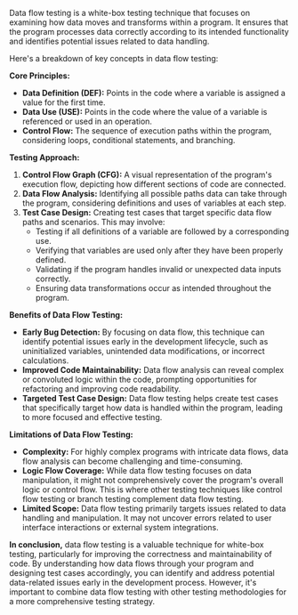 Data flow testing is a white-box testing technique that focuses on examining how data moves and transforms within a program. It ensures that the program processes data correctly according to its intended functionality and identifies potential issues related to data handling.

Here's a breakdown of key concepts in data flow testing:

**Core Principles:**

* **Data Definition (DEF):** Points in the code where a variable is assigned a value for the first time.
* **Data Use (USE):** Points in the code where the value of a variable is referenced or used in an operation.
* **Control Flow:** The sequence of execution paths within the program, considering loops, conditional statements, and branching.

**Testing Approach:**

1. **Control Flow Graph (CFG):** A visual representation of the program's execution flow, depicting how different sections of code are connected.
2. **Data Flow Analysis:**  Identifying all possible paths data can take through the program, considering definitions and uses of variables at each step.
3. **Test Case Design:**  Creating test cases that target specific data flow paths and scenarios. This may involve:
    * Testing if all definitions of a variable are followed by a corresponding use.
    * Verifying that variables are used only after they have been properly defined.
    * Validating if the program handles invalid or unexpected data inputs correctly.
    * Ensuring data transformations occur as intended throughout the program.

**Benefits of Data Flow Testing:**

* **Early Bug Detection:** By focusing on data flow, this technique can identify potential issues early in the development lifecycle, such as uninitialized variables, unintended data modifications, or incorrect calculations.
* **Improved Code Maintainability:**  Data flow analysis can reveal complex or convoluted logic within the code, prompting opportunities for refactoring and improving code readability.
* **Targeted Test Case Design:**  Data flow testing helps create test cases that specifically target how data is handled within the program, leading to more focused and effective testing.

**Limitations of Data Flow Testing:**

* **Complexity:**  For highly complex programs with intricate data flows, data flow analysis can become challenging and time-consuming.
* **Logic Flow Coverage:**  While data flow testing focuses on data manipulation, it might not comprehensively cover the program's overall logic or control flow. This is where other testing techniques like control flow testing or branch testing complement data flow testing.
* **Limited Scope:**  Data flow testing primarily targets issues related to data handling and manipulation. It may not uncover errors related to user interface interactions or external system integrations.

**In conclusion,** data flow testing is a valuable technique for white-box testing,  particularly for improving the correctness and maintainability of code. By understanding how data flows through your program and designing test cases accordingly, you can identify and address potential data-related issues early in the development process. However, it's important to combine data flow testing with other testing methodologies for a more comprehensive testing strategy.
